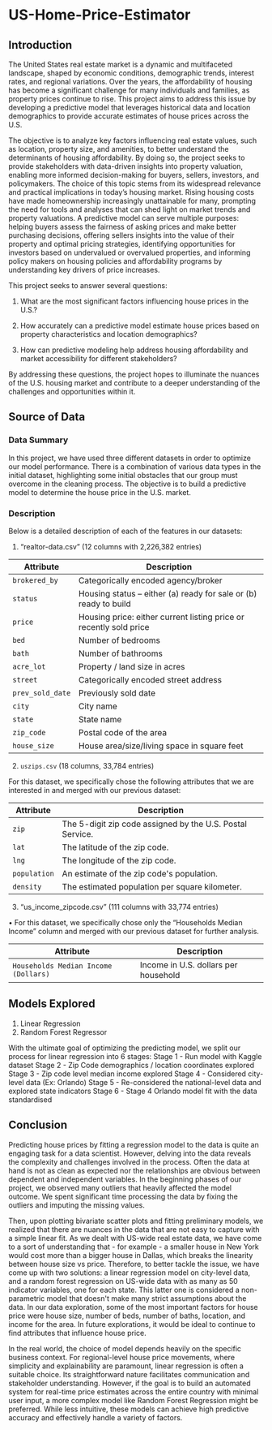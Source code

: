 # US-Home-Price-Estimator

## Introduction
The United States real estate market is a dynamic and multifaceted landscape, shaped by economic conditions, demographic trends, interest rates, and regional variations. Over the years, the affordability of housing has become a significant challenge for many individuals and families, as property prices continue to rise. This project aims to address this issue by developing a predictive model that leverages historical data and location demographics to provide accurate estimates of house prices across the U.S.

The objective is to analyze key factors influencing real estate values, such as location, property size, and amenities, to better understand the determinants of housing affordability. By doing so, the project seeks to provide stakeholders with data-driven insights into property valuation, enabling more informed decision-making for buyers, sellers, investors, and policymakers. The choice of this topic stems from its widespread relevance and practical implications in today’s housing market. Rising housing costs have made homeownership increasingly unattainable for many, prompting the need for tools and analyses that can shed light on market trends and property valuations. A predictive model can serve multiple purposes: helping buyers assess the fairness of asking prices and make better purchasing decisions, offering sellers insights into the value of their property and optimal pricing strategies, identifying opportunities for investors based on undervalued or overvalued properties, and informing policy makers on housing policies and affordability programs by understanding key drivers of price increases.

This project seeks to answer several questions: 

1. What are the most significant factors influencing house prices in the U.S.? 

2. How accurately can a predictive model estimate house prices based on property characteristics and location demographics? 

3. How can predictive modeling help address housing affordability and market accessibility for different stakeholders? 

By addressing these questions, the project hopes to illuminate the nuances of the U.S. housing market and contribute to a deeper understanding of the challenges and opportunities within it.

## Source of Data
### Data Summary
In this project, we have used three different datasets in order to optimize our model performance. There is a combination of various data types in the initial dataset, highlighting some initial obstacles that our group must overcome in the cleaning process. The objective is to build a predictive model to determine the house price in the U.S. market.

### Description
Below is a detailed description of each of the features in our datasets:
1. “realtor-data.csv” (12 columns with 2,226,382 entries)

| Attribute        | Description                                                                 |
|------------------|-----------------------------------------------------------------------------|
| `brokered_by`    | Categorically encoded agency/broker                                         |
| `status`         | Housing status – either (a) ready for sale or (b) ready to build            |
| `price`          | Housing price: either current listing price or recently sold price          |
| `bed`            | Number of bedrooms                                                          |
| `bath`           | Number of bathrooms                                                         |
| `acre_lot`       | Property / land size in acres                                               |
| `street`         | Categorically encoded street address                                        |
| `prev_sold_date` | Previously sold date                                                        |
| `city`           | City name                                                                   |
| `state`          | State name                                                                  |
| `zip_code`       | Postal code of the area                                                     |
| `house_size`     | House area/size/living space in square feet                                 |



2. `uszips.csv` (18 columns, 33,784 entries)

For this dataset, we specifically chose the following attributes that we are interested in and merged with our previous dataset:

| Attribute   | Description                                                   |
|-------------|---------------------------------------------------------------|
| `zip`       | The 5-digit zip code assigned by the U.S. Postal Service.     |
| `lat`       | The latitude of the zip code.                                 |
| `lng`       | The longitude of the zip code.                                |
| `population`| An estimate of the zip code's population.                     |
| `density`   | The estimated population per square kilometer.                |



3. “us_income_zipcode.csv” (111 columns with 33,774 entries)

• For this dataset, we specifically chose only the “Households Median Income” column and merged with our previous dataset for further analysis.

| Attribute   | Description                                                   |
|-------------|---------------------------------------------------------------|
| `Households Median Income (Dollars)`       | Income in U.S. dollars per household     |

## Models Explored
1. Linear Regression
2. Random Forest Regressor

With the ultimate goal of optimizing the predicting model, we split our process for linear regression into 6 stages:
Stage 1 - Run model with Kaggle dataset
Stage 2 - Zip Code demographics / location coordinates explored
Stage 3 - Zip code level median income explored
Stage 4 - Considered city-level data (Ex: Orlando)
Stage 5 - Re-considered the national-level data and explored state indicators
Stage 6 - Stage 4 Orlando model fit with the data standardised

## Conclusion
Predicting house prices by fitting a regression model to the data is quite an engaging task for a data scientist. However, delving into the data reveals the complexity and challenges involved in the process. Often the data at hand is not as clean as expected nor the relationships are obvious between dependent and independent variables. In the beginning phases of our project, we observed many outliers that heavily affected the model outcome. We spent significant time processing the data by fixing the outliers and imputing the missing values.

Then, upon plotting bivariate scatter plots and fitting preliminary models, we realized that there are nuances in the data that are not easy to capture with a simple linear fit. As we dealt with US-wide real estate data, we have come to a sort of understanding that - for example - a smaller house in New York would cost more than a bigger house in Dallas, which breaks the linearity between house size vs price. Therefore, to better tackle the issue, we have come up with two solutions: a linear regression model on city-level data, and a random forest regression on US-wide data with as many as 50 indicator variables, one for each state. This latter one is considered a non-parametric model that doesn't make many strict assumptions about the data. In our data exploration, some of the most important factors for house price were house size, number of beds, number of baths, location, and income for the area. In future explorations, it would be ideal to continue to find attributes that influence house price. 

In the real world, the choice of model depends heavily on the specific business context. For regional-level house price movements, where simplicity and explainability are paramount, linear regression is often a suitable choice. Its straightforward nature facilitates communication and stakeholder understanding. However, if the goal is to build an automated system for real-time price estimates across the entire country with minimal user input, a more complex model like Random Forest Regression might be preferred. While less intuitive, these models can achieve high predictive accuracy and effectively handle a variety of factors.
